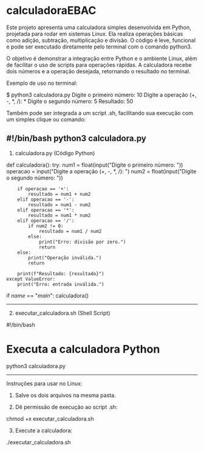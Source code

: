 # calculadoraEBAC
Este projeto apresenta uma calculadora simples desenvolvida em Python, projetada para rodar em sistemas Linux. Ela realiza operações básicas como adição, subtração, multiplicação e divisão. O código é leve, funcional e pode ser executado diretamente pelo terminal com o comando python3.

O objetivo é demonstrar a integração entre Python e o ambiente Linux, além de facilitar o uso de scripts para operações rápidas. A calculadora recebe dois números e a operação desejada, retornando o resultado no terminal.

Exemplo de uso no terminal:

$ python3 calculadora.py
Digite o primeiro número: 10
Digite a operação (+, -, *, /): *
Digite o segundo número: 5
Resultado: 50

Também pode ser integrada a um script .sh, facilitando sua execução com um simples clique ou comando:

#!/bin/bash
python3 calculadora.py
----------------------------------------------------------------------------------

1. calculadora.py (Código Python)

def calculadora():
    try:
        num1 = float(input("Digite o primeiro número: "))
        operacao = input("Digite a operação (+, -, *, /): ")
        num2 = float(input("Digite o segundo número: "))

        if operacao == '+':
            resultado = num1 + num2
        elif operacao == '-':
            resultado = num1 - num2
        elif operacao == '*':
            resultado = num1 * num2
        elif operacao == '/':
            if num2 != 0:
                resultado = num1 / num2
            else:
                print("Erro: divisão por zero.")
                return
        else:
            print("Operação inválida.")
            return

        print(f"Resultado: {resultado}")
    except ValueError:
        print("Erro: entrada inválida.")

if _name_ == "_main_":
    calculadora()


---

2. executar_calculadora.sh (Shell Script)

#!/bin/bash

# Executa a calculadora Python
python3 calculadora.py


---

Instruções para usar no Linux:

1. Salve os dois arquivos na mesma pasta.


2. Dê permissão de execução ao script .sh:



chmod +x executar_calculadora.sh

3. Execute a calculadora:



./executar_calculadora.sh
